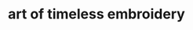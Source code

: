 ---
title: "art of timeless embroidery"
url: /brentwood/art-of-timeless-embroidery/
shop: Kleidung
---